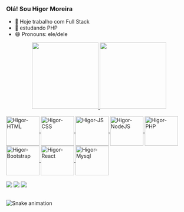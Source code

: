 ### Olá! Sou Higor Moreira

- 🔭 Hoje trabalho com Full Stack
- 🌱 estudando PHP
- 😄 Pronouns: ele/dele

<div align="center">
  <a href="https://github.com/higorldmoreira">
   <img height="180em" src="https://github-readme-stats.vercel.app/api?username=higorldmoreira&show_icons=true&theme=github_dark&include_all_commits=true">
   <img height="180em" src="https://github-readme-stats.vercel.app/api/top-langs/?username=higorldmoreira&layout=compact&theme=github_dark"/>
</div>
  
<div style="display: inline_block"><br>
  <img align="center" alt="Higor-HTML" height="80" width="90" src="https://cdn.jsdelivr.net/gh/devicons/devicon/icons/html5/html5-original.svg" />       
  <img align="center" alt="Higor-CSS" height="80"  width="90" src="https://cdn.jsdelivr.net/gh/devicons/devicon/icons/css3/css3-original.svg" />
  <img align="center" alt="Higor-JS" height="80"  width="90" src="https://cdn.jsdelivr.net/gh/devicons/devicon/icons/javascript/javascript-original.svg" />
  <img align="center" alt="Higor-NodeJS" height="80"  width="90" src="https://cdn.jsdelivr.net/gh/devicons/devicon/icons/nodejs/nodejs-original.svg" />
  <img align="center" alt="Higor-PHP" height="80"  width="90" src="https://cdn.jsdelivr.net/gh/devicons/devicon/icons/php/php-original.svg" />
  <img align="center" alt="Higor-Bootstrap" height="80"  width="90" src="https://cdn.jsdelivr.net/gh/devicons/devicon/icons/bootstrap/bootstrap-original.svg" />
  <img align="center" alt="Higor-React" height="80"  width="90" src="https://cdn.jsdelivr.net/gh/devicons/devicon/icons/react/react-original.svg" />
  <img align="center" alt="Higor-Mysql" height="80"  width="90" src="https://cdn.jsdelivr.net/gh/devicons/devicon/icons/mysql/mysql-original.svg" />
</div>
  <br>
<div>
<a href="https://www.instagram.com/higorldmoreira" target="_blank"><img src="https://img.shields.io/badge/-Instagram-%23E4405F?style=for-the-badge&logo=instagram&logoColor=white" target="_blank"></a>
  <a href = "mailto:higorldmoreira@gmail.com"><img src="https://img.shields.io/badge/-Gmail-%23333?style=for-the-badge&logo=gmail&logoColor=white" target="_blank"></a>
  <a href="https://www.linkedin.com/in/higor-moreira-169776165/" target="_blank"><img src="https://img.shields.io/badge/-LinkedIn-%230077B5?style=for-the-badge&logo=linkedin&logoColor=white" target="_blank"></a>   
</div>
<br>

![Snake animation](https://github.com/higorldmoreira/higorldmoreira/blob/output/github-contribution-grid-snake.svg)

